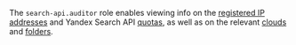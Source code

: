 The `search-api.auditor` role enables viewing info on the [registered IP addresses](../../search-api/operations/workaround.md#registration) and Yandex Search API [quotas](../../search-api/concepts/limits.md#search-api-quotas), as well as on the relevant [clouds](../../resource-manager/concepts/resources-hierarchy.md#cloud) and [folders](../../resource-manager/concepts/resources-hierarchy.md#folder).
